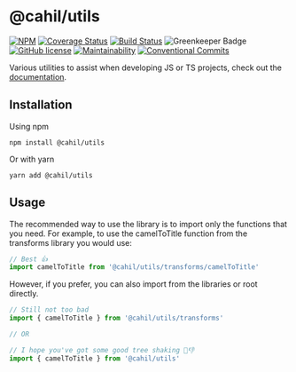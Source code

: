 # @cahil/utils

[![NPM](https://img.shields.io/npm/v/@cahil/utils.svg)](https://www.npmjs.com/package/@cahil/utils)
[![Coverage Status](https://coveralls.io/repos/github/cahilfoley/utils/badge.svg?branch=master)](https://coveralls.io/github/cahilfoley/utils?branch=master)
[![Build Status](https://travis-ci.org/cahilfoley/utils.svg?branch=master)](https://travis-ci.org/cahilfoley/utils)
![Greenkeeper Badge](https://badges.greenkeeper.io/cahilfoley/utils.svg)
[![GitHub license](https://img.shields.io/github/license/cahilfoley/utils.svg)](https://github.com/cahilfoley/utils/blob/master/LICENSE)
[![Maintainability](https://api.codeclimate.com/v1/badges/1be2afed86751477dbae/maintainability)](https://codeclimate.com/github/cahilfoley/utils/maintainability)
[![Conventional Commits](https://img.shields.io/badge/Conventional%20Commits-1.0.0-yellow.svg)](https://conventionalcommits.org)

Various utilities to assist when developing JS or TS projects, check out the [documentation](https://cahilfoley.github.io/utils/).

## Installation

Using npm

```
npm install @cahil/utils
```

Or with yarn

```
yarn add @cahil/utils
```

## Usage

The recommended way to use the library is to import only the functions that you need. For example, to use the camelToTitle function from the transforms library you would use:

```js
// Best 👍
import camelToTitle from '@cahil/utils/transforms/camelToTitle'
```

However, if you prefer, you can also import from the libraries or root directly.

```js
// Still not too bad
import { camelToTitle } from '@cahil/utils/transforms'

// OR

// I hope you've got some good tree shaking 🌴👎
import { camelToTitle } from '@cahil/utils'
```

